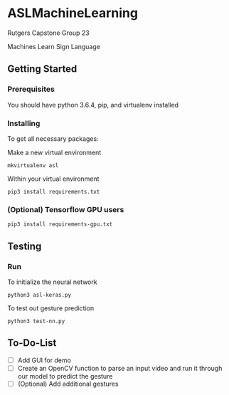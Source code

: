 # ASLMachineLearning

Rutgers Capstone Group 23

Machines Learn Sign Language

## Getting Started


### Prerequisites

You should have python 3.6.4, pip, and virtualenv installed

### Installing

To get all necessary packages:


Make a new virtual environment

```
mkvirtualenv asl
```

Within your virtual environment

```
pip3 install requirements.txt
```

### (Optional) Tensorflow GPU users

```
pip3 install requirements-gpu.txt
```


## Testing

### Run

To initialize the neural network

```
python3 asl-keras.py
```


To test out gesture prediction

```
python3 test-nn.py
```

## To-Do-List

- [ ] Add GUI for demo
- [ ] Create an OpenCV function to parse an input video and run it through our model to predict the gesture
- [ ] (Optional) Add additional gestures